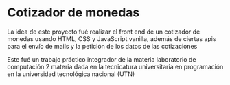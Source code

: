 # Cotizador de monedas
La idea de este proyecto fué realizar el front end de un cotizador de monedas usando HTML, CSS y JavaScript vanilla, además de ciertas apis para el envío de mails y la petición de los datos de las cotizaciones

Este fué un trabajo práctico integrador de la materia laboratorio de computación 2 materia dada en la tecnicatura universitaria en programación en la universidad tecnológica nacional (UTN)

